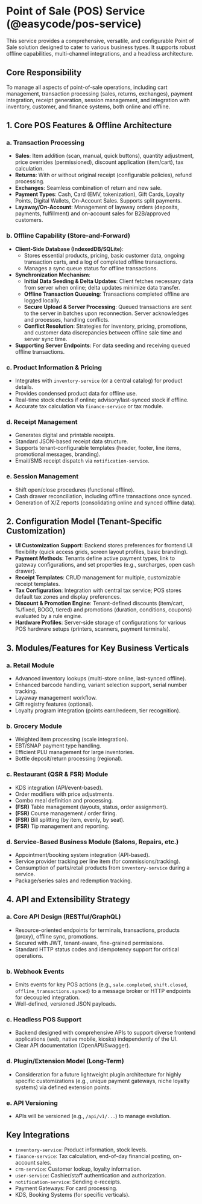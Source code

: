 # Point of Sale (POS) Service (@easycode/pos-service)

This service provides a comprehensive, versatile, and configurable Point of Sale solution designed to cater to various business types. It supports robust offline capabilities, multi-channel integrations, and a headless architecture.

## Core Responsibility
To manage all aspects of point-of-sale operations, including cart management, transaction processing (sales, returns, exchanges), payment integration, receipt generation, session management, and integration with inventory, customer, and finance systems, both online and offline.

## 1. Core POS Features & Offline Architecture

### a. Transaction Processing
-   **Sales**: Item addition (scan, manual, quick buttons), quantity adjustment, price overrides (permissioned), discount application (item/cart), tax calculation.
-   **Returns**: With or without original receipt (configurable policies), refund processing.
-   **Exchanges**: Seamless combination of return and new sale.
-   **Payment Types**: Cash, Card (EMV, tokenization), Gift Cards, Loyalty Points, Digital Wallets, On-Account Sales. Supports split payments.
-   **Layaway/On-Account**: Management of layaway orders (deposits, payments, fulfillment) and on-account sales for B2B/approved customers.

### b. Offline Capability (Store-and-Forward)
-   **Client-Side Database (IndexedDB/SQLite)**:
    -   Stores essential products, pricing, basic customer data, ongoing transaction carts, and a log of completed offline transactions.
    -   Manages a sync queue status for offline transactions.
-   **Synchronization Mechanism**:
    -   **Initial Data Seeding & Delta Updates**: Client fetches necessary data from server when online; delta updates minimize data transfer.
    -   **Offline Transaction Queueing**: Transactions completed offline are logged locally.
    -   **Secure Upload & Server Processing**: Queued transactions are sent to the server in batches upon reconnection. Server acknowledges and processes, handling conflicts.
    -   **Conflict Resolution**: Strategies for inventory, pricing, promotions, and customer data discrepancies between offline sale time and server sync time.
-   **Supporting Server Endpoints**: For data seeding and receiving queued offline transactions.

### c. Product Information & Pricing
-   Integrates with `inventory-service` (or a central catalog) for product details.
-   Provides condensed product data for offline use.
-   Real-time stock checks if online; advisory/last-synced stock if offline.
-   Accurate tax calculation via `finance-service` or tax module.

### d. Receipt Management
-   Generates digital and printable receipts.
-   Standard JSON-based receipt data structure.
-   Supports tenant-configurable templates (header, footer, line items, promotional messages, branding).
-   Email/SMS receipt dispatch via `notification-service`.

### e. Session Management
-   Shift open/close procedures (functional offline).
-   Cash drawer reconciliation, including offline transactions once synced.
-   Generation of X/Z reports (consolidating online and synced offline data).

## 2. Configuration Model (Tenant-Specific Customization)

-   **UI Customization Support**: Backend stores preferences for frontend UI flexibility (quick access grids, screen layout profiles, basic branding).
-   **Payment Methods**: Tenants define active payment types, link to gateway configurations, and set properties (e.g., surcharges, open cash drawer).
-   **Receipt Templates**: CRUD management for multiple, customizable receipt templates.
-   **Tax Configuration**: Integration with central tax service; POS stores default tax zones and display preferences.
-   **Discount & Promotion Engine**: Tenant-defined discounts (item/cart, %/fixed, BOGO, tiered) and promotions (duration, conditions, coupons) evaluated by a rule engine.
-   **Hardware Profiles**: Server-side storage of configurations for various POS hardware setups (printers, scanners, payment terminals).

## 3. Modules/Features for Key Business Verticals

### a. Retail Module
-   Advanced inventory lookups (multi-store online, last-synced offline).
-   Enhanced barcode handling, variant selection support, serial number tracking.
-   Layaway management workflow.
-   Gift registry features (optional).
-   Loyalty program integration (points earn/redeem, tier recognition).

### b. Grocery Module
-   Weighted item processing (scale integration).
-   EBT/SNAP payment type handling.
-   Efficient PLU management for large inventories.
-   Bottle deposit/return processing (regional).

### c. Restaurant (QSR & FSR) Module
-   KDS integration (API/event-based).
-   Order modifiers with price adjustments.
-   Combo meal definition and processing.
-   **(FSR)** Table management (layouts, status, order assignment).
-   **(FSR)** Course management / order firing.
-   **(FSR)** Bill splitting (by item, evenly, by seat).
-   **(FSR)** Tip management and reporting.

### d. Service-Based Business Module (Salons, Repairs, etc.)
-   Appointment/booking system integration (API-based).
-   Service provider tracking per line item (for commissions/tracking).
-   Consumption of parts/retail products from `inventory-service` during a service.
-   Package/series sales and redemption tracking.

## 4. API and Extensibility Strategy

### a. Core API Design (RESTful/GraphQL)
-   Resource-oriented endpoints for terminals, transactions, products (proxy), offline sync, promotions.
-   Secured with JWT, tenant-aware, fine-grained permissions.
-   Standard HTTP status codes and idempotency support for critical operations.

### b. Webhook Events
-   Emits events for key POS actions (e.g., `sale.completed`, `shift.closed`, `offline_transactions.synced`) to a message broker or HTTP endpoints for decoupled integration.
-   Well-defined, versioned JSON payloads.

### c. Headless POS Support
-   Backend designed with comprehensive APIs to support diverse frontend applications (web, native mobile, kiosks) independently of the UI.
-   Clear API documentation (OpenAPI/Swagger).

### d. Plugin/Extension Model (Long-Term)
-   Consideration for a future lightweight plugin architecture for highly specific customizations (e.g., unique payment gateways, niche loyalty systems) via defined extension points.

### e. API Versioning
-   APIs will be versioned (e.g., `/api/v1/...`) to manage evolution.

## Key Integrations
-   `inventory-service`: Product information, stock levels.
-   `finance-service`: Tax calculation, end-of-day financial posting, on-account sales.
-   `crm-service`: Customer lookup, loyalty information.
-   `user-service`: Cashier/staff authentication and authorization.
-   `notification-service`: Sending e-receipts.
-   Payment Gateways: For card processing.
-   KDS, Booking Systems (for specific verticals).
```
